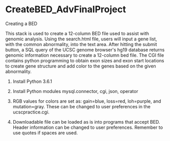 # CreateBED_AdvFinalProject
Creating a BED

This stack is used to create a 12-column BED file used to assist with genomic analysis. Using the search.html file, users will input a gene list, with the common abnormality, into the text area. After hitting the submit button, a SQL query of the UCSC genome browser's hg19 database returns genomic information necessary to create a 12-column bed file. The CGI file contains python programming to obtain exon sizes and exon start locations to create gene structure and add color to the genes based on the given abnormality.

1) Install Python 3.6.1

2) Install Python modules mysql.connector, cgi, json, operator

3) RGB values for colors are set as: gain=blue, loss=red, loh=purple, and mutation=gray. These can be changed to user preferences in the ucscpractice.cgi.

4) Downloadable file can be loaded as is into programs that accept BED. Header information can be changed to user preferences. Remember to use quotes if spaces are used.




